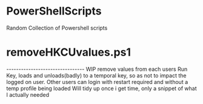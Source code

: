# PowerShellScripts
Random Collection of Powershell scripts

<h1>removeHKCUvalues.ps1</h1>
--------------------------------
WIP remove values from each users Run Key, loads and unloads(badly) to a temporal key, so as not to impact the logged on user. Other users can login with restart required and without a temp profile being loaded
Will tidy up once i get time, only a snippet of what I actually needed
